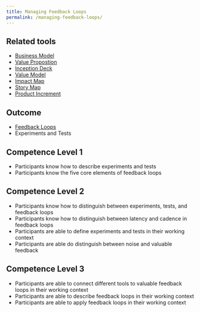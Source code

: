 ```yaml
---
title: Managing Feedback Loops
permalink: /managing-feedback-loops/
---
```


## Related tools

* [Business Model](https://manual.advancedproductowner.com/business-model/)
* [Value Propostion](https://manual.advancedproductowner.com/value-proposition/)
* [Inception Deck](https://manual.advancedproductowner.com/inception-deck/)
* [Value Model](https://manual.advancedproductowner.com/value-model/)
* [Impact Map](https://manual.advancedproductowner.com/impact-map/)
* [Story Map](https://manual.advancedproductowner.com/story-map/)
* [Product Increment](https://manual.advancedproductowner.com/product-increment/)

## Outcome

* [Feedback Loops](https://manual.advancedproductowner.com/feedback-loops/)
* Experiments and Tests


## Competence Level 1

* Participants know how to describe experiments and tests
* Participants know the five core elements of feedback loops

## Competence Level 2

* Participants know how to distinguish between experiments, tests, and feedback loops
* Participants know how to distinguish between latency and cadence in feedback loops
* Participants are able to define experiments and tests in their working context
* Participants are able do distinguish between noise and valuable feedback

## Competence Level 3

* Participants are able to connect different tools to valuable feedback loops in their working context
* Participants are able to describe feedback loops in their working context
* Participants are able to apply feedback loops in their working context